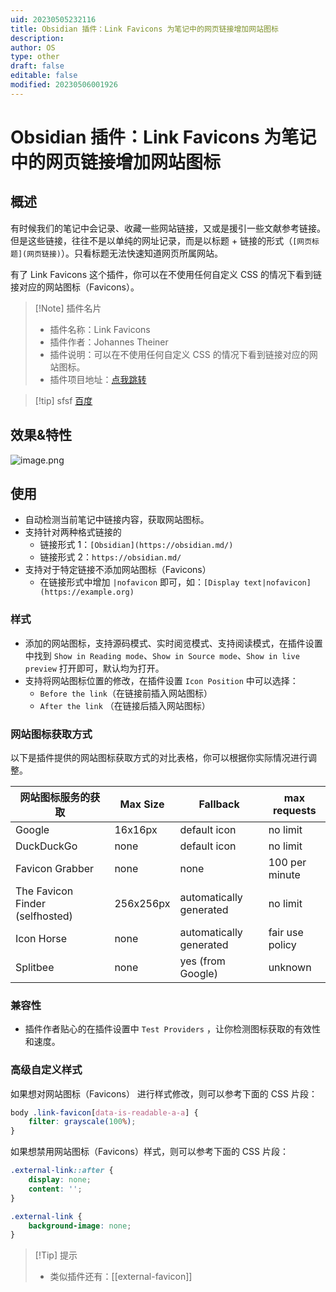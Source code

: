 ```yaml
---
uid: 20230505232116
title: Obsidian 插件：Link Favicons 为笔记中的网页链接增加网站图标
description: 
author: OS
type: other
draft: false
editable: false
modified: 20230506001926
---
```


# Obsidian 插件：Link Favicons 为笔记中的网页链接增加网站图标

## 概述

有时候我们的笔记中会记录、收藏一些网站链接，又或是援引一些文献参考链接。但是这些链接，往往不是以单纯的网址记录，而是以标题 + 链接的形式（`[网页标题](网页链接)`）。只看标题无法快速知道网页所属网站。

有了 Link Favicons 这个插件，你可以在不使用任何自定义 CSS 的情况下看到链接对应的网站图标（Favicons）。

> [!Note] 插件名片
> - 插件名称：Link Favicons
> - 插件作者：Johannes Theiner
> - 插件说明：可以在不使用任何自定义 CSS 的情况下看到链接对应的网站图标。
> - 插件项目地址：[点我跳转](https://github.com/nekoshita/obsidian-auto-card-link)

>[!tip] sfsf
>[百度](http://www.baidu.com)

## 效果&特性

![image.png](https://cdn.pkmer.cn/images/20230505232701.png!pkmer)

## 使用

- 自动检测当前笔记中链接内容，获取网站图标。
- 支持针对两种格式链接的
	- 链接形式 1：`[Obsidian](https://obsidian.md/)`
	- 链接形式 2：`https://obsidian.md/`
- 支持对于特定链接不添加网站图标（Favicons）
	- 在链接形式中增加 `|nofavicon` 即可，如：`[Display text|nofavicon](https://example.org)`

### 样式

- 添加的网站图标，支持源码模式、实时阅览模式、支持阅读模式，在插件设置中找到 `Show in Reading mode`、`Show in Source mode`、`Show in live preview` 打开即可，默认均为打开。
- 支持将网站图标位置的修改，在插件设置 `Icon Position` 中可以选择：
	- `Before the link`（在链接前插入网站图标）
	- `After the link` （在链接后插入网站图标）

### 网站图标获取方式

以下是插件提供的网站图标获取方式的对比表格，你可以根据你实际情况进行调整。

| 网站图标服务的获取              | Max Size  | Fallback                | max requests    |
| ------------------------------- | --------- | ----------------------- | --------------- |
| Google                          | 16x16px   | default icon            | no limit️       |
| DuckDuckGo                      | none      | default icon            | no limit        |
| Favicon Grabber                 | none      | none                    | 100 per minute  |
| The Favicon Finder (selfhosted) | 256x256px | automatically generated | no limit️       |
| Icon Horse                      | none      | automatically generated | fair use policy |
| Splitbee                        | none      | yes (from Google)       | unknown         |

### 兼容性

- 插件作者贴心的在插件设置中 `Test Providers` ，让你检测图标获取的有效性和速度。

### 高级自定义样式

如果想对网站图标（Favicons） 进行样式修改，则可以参考下面的 CSS 片段：

```CSS
body .link-favicon[data-is-readable-a-a] {
	filter: grayscale(100%);
}
```

如果想禁用网站图标（Favicons）样式，则可以参考下面的 CSS 片段：

```CSS
.external-link::after {
	display: none;
	content: '';
}

.external-link {
	background-image: none;
}
```

>[!Tip] 提示
>- 类似插件还有：[[external-favicon]]
